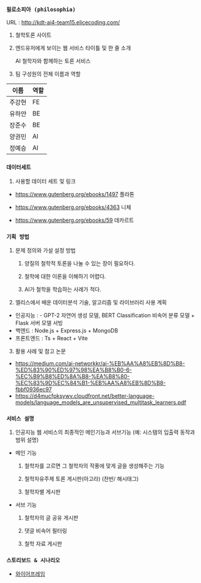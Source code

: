 ### **`필로소피아 (philosophia)`**

URL : http://kdt-ai4-team15.elicecoding.com/

1. 철학토론 사이트 

2. 엔드유저에게 보이는 웹 서비스 타이틀 및 한 줄 소개

   AI 철학자와 함께하는 토론 서비스

3. 팀 구성원의 전체 이름과 역할

| 이름 | 역할 |
| ------ | ------ |
|  주강현   |  FE   |
|  유하얀   |  BE   |   
|  장준수   |  BE   |  
|  양권민   |  AI   |  
|  정예승   |  AI   |  

### `데이터세트`

1. 사용할 데이터 세트 및 링크
  - https://www.gutenberg.org/ebooks/1497 플라톤

  - https://www.gutenberg.org/ebooks/4363 니체

  - https://www.gutenberg.org/ebooks/59 데카르트


### `기획 방법`

1. 문제 정의와 가설 설정 방법
   1. 양질의 철학적 토론을 나눌 수 있는 장이 필요하다.

   2. 철학에 대한 이론을 이해하기 어렵다.

   3. AI가 철학을 학습하는 사례가 적다.

2. 엘리스에서 배운 데이터분석 기술, 알고리즘 및 라이브러리 사용 계획
- 인공지능 : - GPT-2 자연어 생성 모델, BERT Classification 비속어 분류 모델 + Flask 서버 모델 서빙
- 백엔드 : Node.js + Express.js + MongoDB
- 프론트엔드 : Ts + React + Vite

3. 활용 사례 및 참고 논문
- https://medium.com/ai-networkkr/ai-%EB%AA%A8%EB%8D%B8-%ED%83%90%ED%97%98%EA%B8%B0-6-%EC%B9%B8%ED%8A%B8-%EA%B8%80-%EC%83%9D%EC%84%B1-%EB%AA%A8%EB%8D%B8-fbbf0936ec97
- https://d4mucfpksywv.cloudfront.net/better-language-models/language_models_are_unsupervised_multitask_learners.pdf


### `서비스 설명`

1. 인공지능 웹 서비스의 최종적인 메인기능과 서브기능 (예: 시스템의 입출력 동작과 범위 설명)

- 메인 기능

   1. 철학자를 고르면 그 철학자의 작풍에 맞게 글을 생성해주는 기능

   2. 철학자유주제 토론 게시판(아고라) (찬반/ 해시태그)

   3. 철학자별 게시판

- 서브 기능

   1. 철학자의 글 공유 게시판

   2. 댓글 비속어 필터링

   3. 철학 자료 게시판


### `스토리보드 & 시나리오`

- [와이어프레임](https://whimsical.com/EoXW2iW9GB9jEJ3D7Ch4KW)

